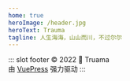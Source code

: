 ```yaml
---
home: true
heroImage: /header.jpg
heroText: Trauma
tagline: 人生海海，山山而川，不过尔尔
---
```


::: slot footer
© 2022 🧐 Truama  
由 <a href="https://vuepress.vuejs.org/zh/">VuePress</a> 强力驱动
:::
